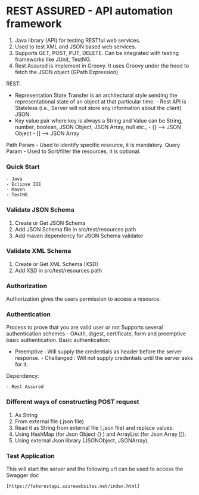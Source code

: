 # REST ASSURED - API automation framework

1) Java library (API) for testing RESTful web services.
2) Used to test XML and JSON based web services.
3) Supports GET, POST, PUT, DELETE. Can be integrated with testing frameworks like JUnit, TestNG.
4) Rest Assured is implement in Groovy. It uses Groovy under the hood to fetch the JSON object (GPath Expression)

REST:

- Representation State Transfer is an architectural style sending the representational state of an object at that
  particular time. - Rest API is Stateless (i.e., Server will not store any information about the client)
  JSON:
- Key value pair where key is always a String and Value can be String, number, boolean, JSON Object, JSON Array, null
  etc., - {} --> JSON Object - [] --> JSON Array

Path Param - Used to identify specific resource, it is mandatory. Query Param - Used to Sort/filter the resources, it is
optional.

### Quick Start

	- Java
	- Eclipse IDE
	- Maven
	- TestNG

### Validate JSON Schema

1) Create or Get JSON Schema
2) Add JSON Schema file in src/test/resources path
3) Add maven dependency for JSON Schema validator

### Validate XML Schema

1) Create or Get XML Schema (XSD)
2) Add XSD in src/test/resources path

### Authorization

Authorization gives the users permission to access a resource.

### Authentication

Process to prove that you are valid user or not Supports several authentication schemes - OAuth, digest, certificate,
form and preemptive basic authentication. Basic authentication:

- Preemptive : Will supply the credentials as header before the server response. - Challanged : Will not supply
  credentials until the server asks for it.

Dependency:

```
- Rest Assured
```


### Different ways of constructing POST request

1. As String
2. From external file (.json file)
3. Read it as String from external file (.json file) and replace values.
4. Using HashMap (for Json Object {} ) and ArrayList (for Json Array []).
5. Using external Json library (JSONObject, JSONArray).

### Test Application


This will start the server and the following url can be used to access the Swagger doc

```
[https://fakerestapi.azurewebsites.net/index.html]
```

